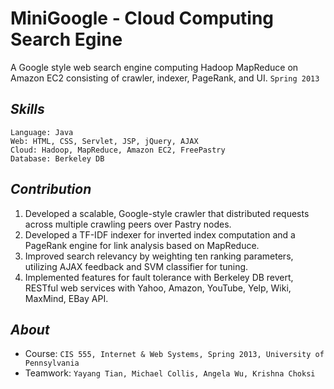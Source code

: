 MiniGoogle - Cloud Computing Search Egine
=============================

A Google style web search engine computing Hadoop MapReduce on Amazon EC2 consisting of crawler, indexer, PageRank, and UI.
`Spring 2013`

## _Skills_
    
    Language: Java
    Web: HTML, CSS, Servlet, JSP, jQuery, AJAX
    Cloud: Hadoop, MapReduce, Amazon EC2, FreePastry
    Database: Berkeley DB
    

## _Contribution_
1. Developed a scalable, Google-style crawler that distributed requests across multiple crawling peers over Pastry nodes. 
2. Developed a TF-IDF indexer for inverted index computation and a PageRank engine for link analysis based on MapReduce. 
3. Improved search relevancy by weighting ten ranking parameters, utilizing AJAX feedback and SVM classifier for tuning.
4. Implemented features for fault tolerance with Berkeley DB revert, RESTful web services with Yahoo, Amazon, YouTube, Yelp, Wiki, MaxMind, EBay API.


## _About_
* Course: `CIS 555, Internet & Web Systems, Spring 2013, University of Pennsylvania`
* Teamwork: `Yayang Tian, Michael Collis, Angela Wu, Krishna Choksi`
